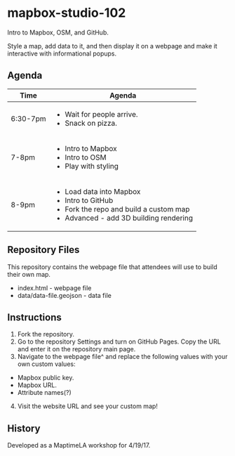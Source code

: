# mapbox-studio-102
Intro to Mapbox, OSM, and GitHub.

Style a map, add data to it, and then display it on a webpage and make it interactive with informational popups.

## Agenda

Time | Agenda |
------ | ----- |
6:30-7pm | <ul><li>Wait for people arrive.</li><li>Snack on pizza.</li></ul> |
7-8pm | <ul><li>Intro to Mapbox</li><li>Intro to OSM</li><li>Play with styling</li></ul> |
8-9pm | <ul><li>Load data into Mapbox</li><li>Intro to GitHub</li><li>Fork the repo and build a custom map</li><li>Advanced - add 3D building rendering</li></ul> |

## Repository Files
This repository contains the webpage file that attendees will use to build their own map.

* index.html - webpage file
* data/data-file.geojson - data file

## Instructions
1. Fork the repository.
2. Go to the repository Settings and turn on GitHub Pages.  Copy the URL and enter it on the repository main page.
3. Navigate to the webpage file^ and replace the following values with your own custom values:
  * Mapbox public key.
  * Mapbox URL.
  * Attribute names(?)
4. Visit the website URL and see your custom map!

## History
Developed as a MaptimeLA workshop for 4/19/17.
